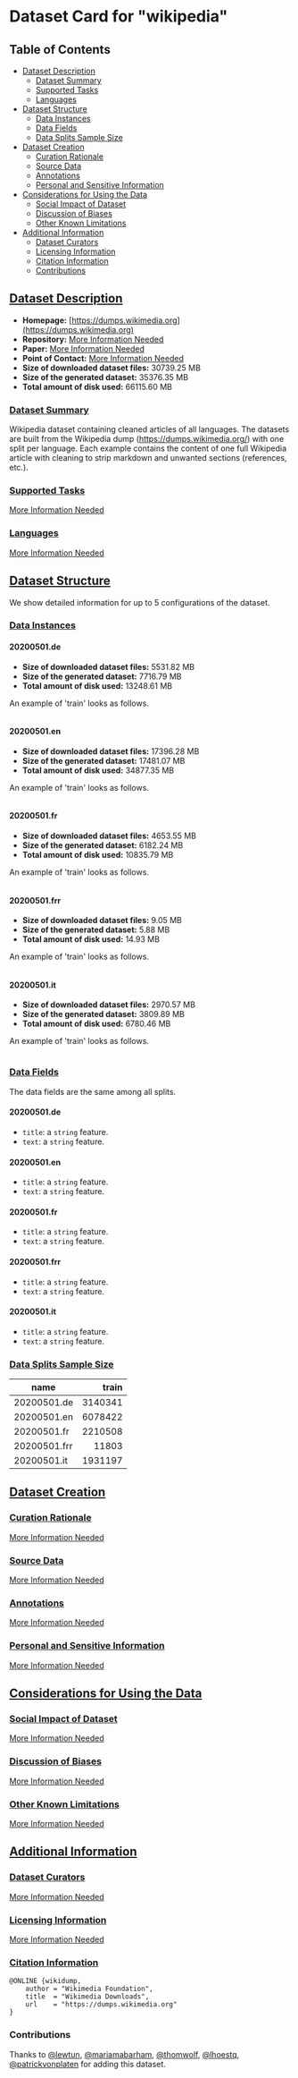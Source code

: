 ---
---

# Dataset Card for "wikipedia"

## Table of Contents
- [Dataset Description](#dataset-description)
  - [Dataset Summary](#dataset-summary)
  - [Supported Tasks](#supported-tasks)
  - [Languages](#languages)
- [Dataset Structure](#dataset-structure)
  - [Data Instances](#data-instances)
  - [Data Fields](#data-fields)
  - [Data Splits Sample Size](#data-splits-sample-size)
- [Dataset Creation](#dataset-creation)
  - [Curation Rationale](#curation-rationale)
  - [Source Data](#source-data)
  - [Annotations](#annotations)
  - [Personal and Sensitive Information](#personal-and-sensitive-information)
- [Considerations for Using the Data](#considerations-for-using-the-data)
  - [Social Impact of Dataset](#social-impact-of-dataset)
  - [Discussion of Biases](#discussion-of-biases)
  - [Other Known Limitations](#other-known-limitations)
- [Additional Information](#additional-information)
  - [Dataset Curators](#dataset-curators)
  - [Licensing Information](#licensing-information)
  - [Citation Information](#citation-information)
  - [Contributions](#contributions)

## [Dataset Description](#dataset-description)

- **Homepage:** [https://dumps.wikimedia.org](https://dumps.wikimedia.org)
- **Repository:** [More Information Needed](https://github.com/huggingface/datasets/blob/master/CONTRIBUTING.md#how-to-contribute-to-the-dataset-cards)
- **Paper:** [More Information Needed](https://github.com/huggingface/datasets/blob/master/CONTRIBUTING.md#how-to-contribute-to-the-dataset-cards)
- **Point of Contact:** [More Information Needed](https://github.com/huggingface/datasets/blob/master/CONTRIBUTING.md#how-to-contribute-to-the-dataset-cards)
- **Size of downloaded dataset files:** 30739.25 MB
- **Size of the generated dataset:** 35376.35 MB
- **Total amount of disk used:** 66115.60 MB

### [Dataset Summary](#dataset-summary)

Wikipedia dataset containing cleaned articles of all languages.
The datasets are built from the Wikipedia dump
(https://dumps.wikimedia.org/) with one split per language. Each example
contains the content of one full Wikipedia article with cleaning to strip
markdown and unwanted sections (references, etc.).

### [Supported Tasks](#supported-tasks)

[More Information Needed](https://github.com/huggingface/datasets/blob/master/CONTRIBUTING.md#how-to-contribute-to-the-dataset-cards)

### [Languages](#languages)

[More Information Needed](https://github.com/huggingface/datasets/blob/master/CONTRIBUTING.md#how-to-contribute-to-the-dataset-cards)

## [Dataset Structure](#dataset-structure)

We show detailed information for up to 5 configurations of the dataset.

### [Data Instances](#data-instances)

#### 20200501.de

- **Size of downloaded dataset files:** 5531.82 MB
- **Size of the generated dataset:** 7716.79 MB
- **Total amount of disk used:** 13248.61 MB

An example of 'train' looks as follows.
```

```

#### 20200501.en

- **Size of downloaded dataset files:** 17396.28 MB
- **Size of the generated dataset:** 17481.07 MB
- **Total amount of disk used:** 34877.35 MB

An example of 'train' looks as follows.
```

```

#### 20200501.fr

- **Size of downloaded dataset files:** 4653.55 MB
- **Size of the generated dataset:** 6182.24 MB
- **Total amount of disk used:** 10835.79 MB

An example of 'train' looks as follows.
```

```

#### 20200501.frr

- **Size of downloaded dataset files:** 9.05 MB
- **Size of the generated dataset:** 5.88 MB
- **Total amount of disk used:** 14.93 MB

An example of 'train' looks as follows.
```

```

#### 20200501.it

- **Size of downloaded dataset files:** 2970.57 MB
- **Size of the generated dataset:** 3809.89 MB
- **Total amount of disk used:** 6780.46 MB

An example of 'train' looks as follows.
```

```

### [Data Fields](#data-fields)

The data fields are the same among all splits.

#### 20200501.de
- `title`: a `string` feature.
- `text`: a `string` feature.

#### 20200501.en
- `title`: a `string` feature.
- `text`: a `string` feature.

#### 20200501.fr
- `title`: a `string` feature.
- `text`: a `string` feature.

#### 20200501.frr
- `title`: a `string` feature.
- `text`: a `string` feature.

#### 20200501.it
- `title`: a `string` feature.
- `text`: a `string` feature.

### [Data Splits Sample Size](#data-splits-sample-size)

|    name    | train |
|------------|------:|
|20200501.de |3140341|
|20200501.en |6078422|
|20200501.fr |2210508|
|20200501.frr|  11803|
|20200501.it |1931197|

## [Dataset Creation](#dataset-creation)

### [Curation Rationale](#curation-rationale)

[More Information Needed](https://github.com/huggingface/datasets/blob/master/CONTRIBUTING.md#how-to-contribute-to-the-dataset-cards)

### [Source Data](#source-data)

[More Information Needed](https://github.com/huggingface/datasets/blob/master/CONTRIBUTING.md#how-to-contribute-to-the-dataset-cards)

### [Annotations](#annotations)

[More Information Needed](https://github.com/huggingface/datasets/blob/master/CONTRIBUTING.md#how-to-contribute-to-the-dataset-cards)

### [Personal and Sensitive Information](#personal-and-sensitive-information)

[More Information Needed](https://github.com/huggingface/datasets/blob/master/CONTRIBUTING.md#how-to-contribute-to-the-dataset-cards)

## [Considerations for Using the Data](#considerations-for-using-the-data)

### [Social Impact of Dataset](#social-impact-of-dataset)

[More Information Needed](https://github.com/huggingface/datasets/blob/master/CONTRIBUTING.md#how-to-contribute-to-the-dataset-cards)

### [Discussion of Biases](#discussion-of-biases)

[More Information Needed](https://github.com/huggingface/datasets/blob/master/CONTRIBUTING.md#how-to-contribute-to-the-dataset-cards)

### [Other Known Limitations](#other-known-limitations)

[More Information Needed](https://github.com/huggingface/datasets/blob/master/CONTRIBUTING.md#how-to-contribute-to-the-dataset-cards)

## [Additional Information](#additional-information)

### [Dataset Curators](#dataset-curators)

[More Information Needed](https://github.com/huggingface/datasets/blob/master/CONTRIBUTING.md#how-to-contribute-to-the-dataset-cards)

### [Licensing Information](#licensing-information)

[More Information Needed](https://github.com/huggingface/datasets/blob/master/CONTRIBUTING.md#how-to-contribute-to-the-dataset-cards)

### [Citation Information](#citation-information)

```
@ONLINE {wikidump,
    author = "Wikimedia Foundation",
    title  = "Wikimedia Downloads",
    url    = "https://dumps.wikimedia.org"
}

```


### Contributions

Thanks to [@lewtun](https://github.com/lewtun), [@mariamabarham](https://github.com/mariamabarham), [@thomwolf](https://github.com/thomwolf), [@lhoestq](https://github.com/lhoestq), [@patrickvonplaten](https://github.com/patrickvonplaten) for adding this dataset.